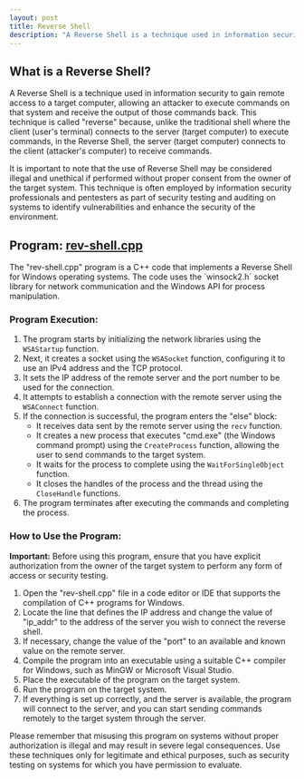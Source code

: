 ```yaml
---
layout: post
title: Reverse Shell
description: "A Reverse Shell is a technique used in information security to gain remote access to a target computer, allowing an attacker to execute commands on that system and receive the output of those commands back."
---
```


## What is a Reverse Shell?

A Reverse Shell is a technique used in information security to gain remote access to a target computer, allowing an attacker to execute commands on that system and receive the output of those commands back. This technique is called "reverse" because, unlike the traditional shell where the client (user's terminal) connects to the server (target computer) to execute commands, in the Reverse Shell, the server (target computer) connects to the client (attacker's computer) to receive commands.

It is important to note that the use of Reverse Shell may be considered illegal and unethical if performed without proper consent from the owner of the target system. This technique is often employed by information security professionals and pentesters as part of security testing and auditing on systems to identify vulnerabilities and enhance the security of the environment.

## Program: [rev-shell.cpp](https://github.com/boloto1979/Basic-Types-of-Malware/blob/main/Reverse%20Shell/rev-shell.cpp)

The "rev-shell.cpp" program is a C++ code that implements a Reverse Shell for Windows operating systems. The code uses the ´winsock2.h´ socket library for network communication and the Windows API for process manipulation.

### Program Execution:

1. The program starts by initializing the network libraries using the `WSAStartup` function.
2. Next, it creates a socket using the `WSASocket` function, configuring it to use an IPv4 address and the TCP protocol.
3. It sets the IP address of the remote server and the port number to be used for the connection.
4. It attempts to establish a connection with the remote server using the `WSAConnect` function.
5. If the connection is successful, the program enters the "else" block:
   - It receives data sent by the remote server using the `recv` function.
   - It creates a new process that executes "cmd.exe" (the Windows command prompt) using the `CreateProcess` function, allowing the user to send commands to the target system.
   - It waits for the process to complete using the `WaitForSingleObject` function.
   - It closes the handles of the process and the thread using the `CloseHandle` functions.
6. The program terminates after executing the commands and completing the process.

### How to Use the Program:

**Important:** Before using this program, ensure that you have explicit authorization from the owner of the target system to perform any form of access or security testing.

1. Open the "rev-shell.cpp" file in a code editor or IDE that supports the compilation of C++ programs for Windows.
2. Locate the line that defines the IP address and change the value of "ip_addr" to the address of the server you wish to connect the reverse shell.
3. If necessary, change the value of the "port" to an available and known value on the remote server.
4. Compile the program into an executable using a suitable C++ compiler for Windows, such as MinGW or Microsoft Visual Studio.
5. Place the executable of the program on the target system.
6. Run the program on the target system.
7. If everything is set up correctly, and the server is available, the program will connect to the server, and you can start sending commands remotely to the target system through the server.

Please remember that misusing this program on systems without proper authorization is illegal and may result in severe legal consequences. Use these techniques only for legitimate and ethical purposes, such as security testing on systems for which you have permission to evaluate.